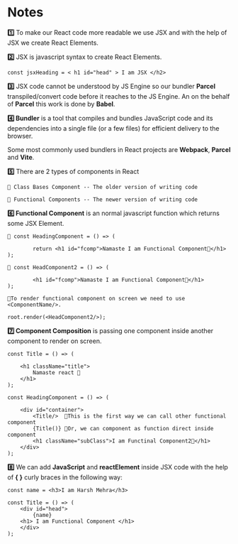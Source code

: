 # Notes
**1️⃣** To make our React code more readable we use JSX and with the help of JSX we create React Elements.

**2️⃣** JSX is javascript syntax to create React Elements.

    const jsxHeading = < h1 id="head" > I am JSX </h2>

**3️⃣** JSX code cannot be understood by JS Engine so our bundler **Parcel** transpiled/convert code before it reaches to the JS Engine. An on the behalf of **Parcel** this work is done by **Babel**.

**4️⃣ Bundler** is a tool that compiles and bundles JavaScript code and its dependencies into a single file (or a few files) for efficient delivery to the browser. 

 Some most commonly used bundlers in React projects are **Webpack**, **Parcel** and **Vite**. 

**5️⃣** There are 2 types of components in React 

    🔸 Class Bases Component -- The older version of writing code
    
    🔸 Functional Components -- The newer version of writing code


**6️⃣ Functional Component** is an normal javascript function which returns some JSX Element.

    🔸 const HeadingComponent = () => (

            return <h1 id="fcomp">Namaste I am Functional Component🚀</h1>
    );

    🔸 const HeadComponent2 = () => (

            <h1 id="fcomp">Namaste I am Functional Component🚀</h1>    
    );

    🔸To render functional component on screen we need to use <ComponentName/>.

    root.render(<HeadComponent2/>);

**7️⃣ Component Composition** is passing one component inside another component to render on screen.

    const Title = () => (

        <h1 className="title">
            Namaste react 🚀
        </h1>
    );

    const HeadingComponent = () => (

        <div id="container">
            <Title/>  🔸This is the first way we can call other functional component
            {Title()} 🔸Or, we can component as function direct inside component 
            <h1 className="subClass">I am Functinal Component2🚀</h1>
        </div>
    );

**8️⃣** We can add **JavaScript** and **reactElement** inside JSX code with the help of **{ }** curly braces in the following way:

    const name = <h3>I am Harsh Mehra</h3>

    const Title = () => (
        <div id="head">
            {name}
        <h1> I am Functional Component </h1>
        </div>
    );